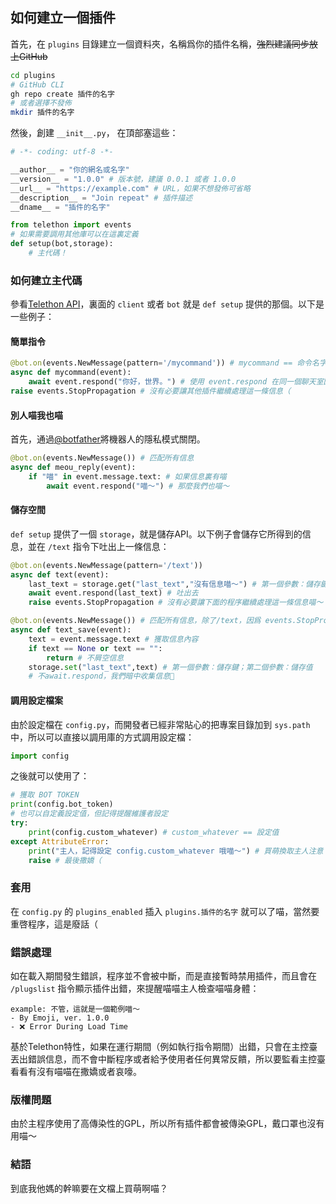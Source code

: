 ## 如何建立一個插件
首先，在 `plugins` 目錄建立一個資料夾，名稱爲你的插件名稱，~~強烈建議同步放上GitHub~~
```bash
cd plugins
# GitHub CLI
gh repo create 插件的名字
# 或者選擇不發佈
mkdir 插件的名字
```
然後，創建 `__init__.py`， 在頂部塞這些：
```py
# -*- coding: utf-8 -*-

__author__ = "你的網名或名字"
__version__ = "1.0.0" # 版本號，建議 0.0.1 或者 1.0.0
__url__ = "https://example.com" # URL，如果不想發佈可省略
__description__ = "Join repeat" # 插件描述
__dname__ = "插件的名字"

from telethon import events
# 如果需要調用其他庫可以在這裏定義
def setup(bot,storage):
    # 主代碼！
```
### 如何建立主代碼
參看[Telethon API](https://docs.telethon.dev)，裏面的 `client` 或者 `bot` 就是 `def setup` 提供的那個。以下是一些例子：
#### 簡單指令
```py
@bot.on(events.NewMessage(pattern='/mycommand')) # mycommand == 命令名字
async def mycommand(event):
    await event.respond("你好，世界。") # 使用 event.respond 在同一個聊天室回覆
raise events.StopPropagation # 沒有必要讓其他插件繼續處理這一條信息（
```
#### 別人喵我也喵
首先，通過[@botfather](https://t.me/botfather)將機器人的隱私模式關閉。
```py
@bot.on(events.NewMessage()) # 匹配所有信息
async def meou_reply(event):
    if "喵" in event.message.text: # 如果信息裏有喵
        await event.respond("喵～") # 那麼我們也喵～
```
#### 儲存空間
`def setup` 提供了一個 `storage`，就是儲存API。以下例子會儲存它所得到的信息，並在 `/text` 指令下吐出上一條信息：
```py
@bot.on(events.NewMessage(pattern='/text'))
async def text(event):
    last_text = storage.get("last_text","沒有信息喵～") # 第一個參數：儲存鍵；第二個參數：如果找不到那麼回覆啥
    await event.respond(last_text) # 吐出去
    raise events.StopPropagation # 沒有必要讓下面的程序繼續處理這一條信息喵～

@bot.on(events.NewMessage()) # 匹配所有信息，除了/text，因爲 events.StopPropagation
async def text_save(event):
    text = event.message.text # 獲取信息內容
    if text == None or text == "":
        return # 不屑空信息
    storage.set("last_text",text) # 第一個參數：儲存鍵；第二個參數：儲存值
    # 不await.respond，我們暗中收集信息🤪
```
#### 調用設定檔案
由於設定檔在 `config.py`，而開發者已經非常貼心的把專案目錄加到 `sys.path` 中，所以可以直接以調用庫的方式調用設定檔：
```py
import config
```
之後就可以使用了：
```py
# 獲取 BOT TOKEN
print(config.bot_token)
# 也可以自定義設定值，但記得提醒維護者設定
try:
    print(config.custom_whatever) # custom_whatever == 設定值
except AttributeError:
    print("主人，記得設定 config.custom_whatever 哦喵～") # 買萌換取主人注意（
    raise # 最後撒嬌（
```
### 套用
在 `config.py` 的 `plugins_enabled` 插入 `plugins.插件的名字` 就可以了喵，當然要重啓程序，這是廢話（
### 錯誤處理
如在載入期間發生錯誤，程序並不會被中斷，而是直接暫時禁用插件，而且會在 `/plugslist` 指令顯示插件出錯，來提醒喵喵主人檢查喵喵身體：
```
example: 不管，這就是一個範例喵～
- By Emoji, ver. 1.0.0
- ❌ Error During Load Time
```
基於Telethon特性，如果在運行期間（例如執行指令期間）出錯，只會在主控臺丟出錯誤信息，而不會中斷程序或者給予使用者任何異常反饋，所以要監看主控臺看看有沒有喵喵在撒嬌或者哀嚎。
### 版權問題
由於主程序使用了高傳染性的GPL，所以所有插件都會被傳染GPL，戴口罩也沒有用喵～
### 結語
到底我他媽的幹嘛要在文檔上買萌啊喵？
